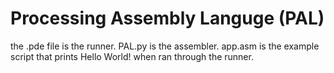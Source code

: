 # Processing Assembly Languge (PAL)
the .pde file is the runner.
PAL.py is the assembler.
app.asm is the example script that prints Hello World! when ran through the runner.
